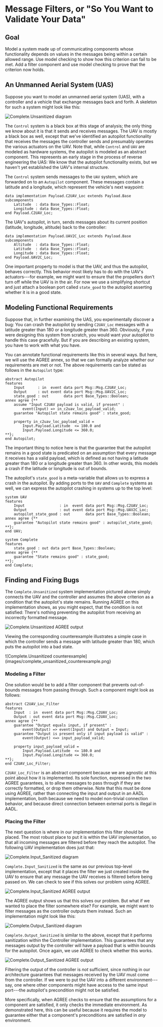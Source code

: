 Message Filters, or "So You Want to Validate Your Data"
===============

Goal
----

Model a system made up of communicating components whose functionality
depends on values in the messages being within a certain allowed range.
Use model checking to show how this criterion can fail to be met. Add a filter
component and use model checking to prove that the criterion now holds.

An Unmanned Aerial System (UAS)
-------------------------------

Suppose you want to model an unmanned aerial system (UAS), with a controller
and a vehicle that exchange messages back and forth. A skeleton for such a
system might look like this:

![Complete.Unsanitized diagram](images/complete_unsanitized.png)

The `Control` system is a black box at this stage of analysis; the only thing
we know about it is that it sends and receives messages. The UAV is mostly a
black box as well, except that we've identified an autopilot functionality
that receives the messages the controller sends and presumably operates the
various actuators on the UAV. Note that, while `Control` and `UAV` are modeled
as hardware systems, the autopilot is modeled as an abstract component. This
represents an early stage in the process of reverse engineering the UAS: We
know that the autopilot functionality exists, but we haven't yet established
the UAV's internal structure.

The `Control` system sends messages to the `UAV` system, which are forwarded
on to an `Autopilot` component. These messages contain a latitude and a
longitude, which represent the vehicle's next waypoint:

```aadl
data implementation Payload.C2UAV_Loc extends Payload.Base
subcomponents
    Latitude  : data Base_Types::Float;
    Longitude : data Base_Types::Float;
end Payload.C2UAV_Loc;
```

The UAV's autopilot, in turn, sends messages about its current position
(latitude, longitude, altitude) back to the controller:

```aadl
data implementation Payload.UAV2C_Loc extends Payload.Base
subcomponents
    Altitude  : data Base_Types::Float;
    Latitude  : data Base_Types::Float;
    Longitude : data Base_Types::Float;
end Payload.UAV2C_Loc;
```

One important property to model is that the UAV, and thus the autopilot,
behaves correctly. This behavior most likely has to do with the UAV's
actuators---for example, we might want to ensure that the propellers don't
turn off while the UAV is in the air. For now we use a simplifying shortcut
and just attach a boolean port called `state_good` to the autopilot asserting
whether it is in a good state.

Modeling Functional Requirements
--------------------------------

Suppose that, in further examining the UAS, you experimentally discover a bug:
You can crash the autopilot by sending `C2UAV_Loc` messages with a latitude
greater than 180 or a longitude greater than 360. Obviously, if you were
designing this system from scratch, you would want your autopilot to handle
this case gracefully. But if you are describing an existing system, you have
to work with what you have.

You can annotate functional requirements like this in several ways. But here, 
we will use the AGREE annex, so that we can formally analyze whether our 
requirements are met or not. The above requirements can be stated as follows in
 the `Autopilot` type:

```aadl
abstract Autopilot
features
    Input      : in  event data port Msg::Msg.C2UAV_Loc;
    Output     : out event data port Msg::Msg.UAV2C_Loc;
    state_good : out       data port Base_Types::Boolean;
annex agree {**
    assume "Input C2UAV payload is valid, if present" :
        event(Input) => in_c2uav_loc_payload_valid;
    guarantee "Autopilot state remains good" : state_good;

    property in_c2uav_loc_payload_valid =
        Input.Payload.Latitude  <= 180.0 and
        Input.Payload.Longitude <= 360.0;
**};
end Autopilot;
```

The important thing to notice here is that the guarantee that the autopilot
remains in a good state is predicated on an assumption that every message it
receives has a valid payload, which is defined as not having a latitude
greater than 180 or a longitude greater than 360. In other words, this models
a crash if the latitude or longitude is out of bounds.

The autopilot's `state_good` is a meta-variable that allows us to express a
crash in the autopilot. By adding ports to the `UAV` and `Complete` systems as
well, we can express the autopilot crashing in systems up to the top level:

```aadl
system UAV
features
    Input                : in  event data port Msg::Msg.C2UAV_Loc;
    Output               : out event data port Msg::Msg.UAV2C_Loc;
    autopilot_state_good : out       data port Base_Types::Boolean;
annex agree {**
    guarantee "Autopilot state remains good" : autopilot_state_good;
**};
end UAV;
```

```aadl
system Complete
features
    state_good : out data port Base_Types::Boolean;
annex agree {**
    guarantee "State remains good" : state_good;
**};
end Complete;
```

Finding and Fixing Bugs
-----------------------

The `Complete.Unsanitized` system implementation pictured above simply
connects the UAV and the controller and assumes the above criterion as a
condition that the autopilot's state remains. Running AGREE on this
implementation shows, as you might expect, that the condition is not
satisfied: There's nothing preventing the autopilot from receiving an
incorrectly formatted message.

![Complete.Unsanitized AGREE output](images/complete_unsanitized_agree.png)

Viewing the corresponding counterexample illustrates a simple case in which
the controller sends a message with latitude greater than 180, which puts the
autopilot into a bad state.

![Complete.Unsanitized counterexample](images/complete_unsanitized_counterexample.png}

### Modeling a Filter

One solution would be to add a filter component that prevents out-of-bounds
messages from passing through. Such a component might look as follows:

```aadl
abstract C2UAV_Loc_Filter
features
    Input  : in  event data port Msg::Msg.C2UAV_Loc;
    Output : out event data port Msg::Msg.C2UAV_Loc;
annex agree {**
    guarantee "Output equals input, if present" :
        event(Output) => event(Input) and Output = Input;
    guarantee "Output is present only if input payload is valid" :
        event(Output) <=> input_payload_valid;

    property input_payload_valid =
        Input.Payload.Latitude  <= 180.0 and
        Input.Payload.Longitude <= 360.0;
**};
end C2UAV_Loc_Filter;
```

`C2UAV_Loc_Filter` is an abstract component because we are agnostic at this
point about how it is implemented. Its sole function, expressed in the two
AGREE guarantees, is to allow messages to pass through if they are correctly
formatted, or drop them otherwise. Note that this must be done using AGREE,
rather than connecting the input and output in an AADL implementation, both
because we need to model non-trivial connection behavior, and because direct
connection between external ports is illegal in AADL.

### Placing the Filter

The next question is where in our implementation this filter should be placed.
The most robust place to put it is within the UAV implementation, so that all
incoming messages are filtered before they reach the autopilot. The following
UAV implementation does just that:

![Complete.Input\_Sanitized diagram](images/complete_input_sanitized.png)

`Complete.Input_Sanitized` is the same as our previous top-level
implementation, except that it places the filter we just created inside the
UAV to ensure that any message the UAV receives is filtered before being
passed on. We can check to see if this solves our problem using AGREE.

![Complete.Input\_Sanitized AGREE output](images/complete_input_sanitized_agree.png)

The AGREE output shows us that this solves our problem. But what if we wanted
to place the filter somewhere else? For example, we might want to filter
messages as the controller outputs them instead. Such an implementation might
look like this:

![Complete.Output\_Sanitized diagram](images/complete_output_sanitized.png)

`Complete.Output_Sanitized` is similar to the above, except that it performs
sanitization within the Controller implementation. This guarantees that any
messages output by the controller will have a payload that is within bounds
for the autopilot. Once again, we use AGREE to check whether this works.

![Complete.Output\_Sanitized AGREE output](images/complete_output_sanitized_agree.png)

Filtering the output of the controller is *not* sufficient, since nothing in
our architecture guarantees that messages received by the UAV must come from
the controller. If we were to put the UAV into a different environment---say,
one where other components might have access to the same input port---the
autopilot's precondition might not be satisfied.

More specifically, when AGREE checks to ensure that the assumptions for a
component are satisfied, it only checks the immediate environment. As
demonstrated here, this can be useful because it requires the model to
guarantee either that a component's preconditions are satisfied in *any*
environment.
